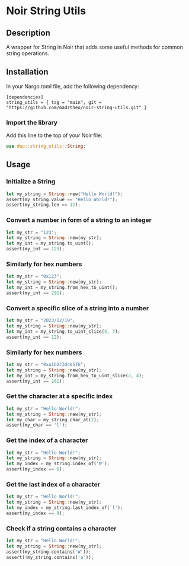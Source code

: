 # Noir String Utils

## Description

A wrapper for String in Noir that adds some useful methods for common string operations.

## Installation

In your Nargo.toml file, add the following dependency:

```
[dependencies]
string_utils = { tag = "main", git = "https://github.com/madztheo/noir-string-utils.git" }
```

### Import the library

Add this line to the top of your Noir file:

```rust
use dep::string_utils::String;
```

## Usage

### Initialize a String

```rust
let my_string = String::new("Hello World!");
assert(my_string.value == "Hello World!");
assert(my_string.len == 12);
```

### Convert a number in form of a string to an integer

```rust
let my_str = "123";
let my_string = String::new(my_str);
let my_int = my_string.to_uint();
assert(my_int == 123);
```

### Similarly for hex numbers

```rust
let my_str = "0x123";
let my_string = String::new(my_str);
let my_int = my_string.from_hex_to_uint();
assert(my_int == 291);
```

### Convert a specific slice of a string into a number

```rust
let my_str = "2023/12/19";
let my_string = String::new(my_str);
let my_int = my_string.to_uint_slice(5, 7);
assert(my_int == 12);
```

### Similarly for hex numbers

```rust
let my_str = "0xa1b2c3d4e5f6";
let my_string = String::new(my_str);
let my_int = my_string.from_hex_to_uint_slice(2, 4);
assert(my_int == 161);
```

### Get the character at a specific index

```rust
let my_str = "Hello World!";
let my_string = String::new(my_str);
let my_char = my_string.char_at(2);
assert(my_char == 'l');
```

### Get the index of a character

```rust
let my_str = "Hello World!";
let my_string = String::new(my_str);
let my_index = my_string.index_of('W');
assert(my_index == 6);
```

### Get the last index of a character

```rust
let my_str = "Hello World!";
let my_string = String::new(my_str);
let my_index = my_string.last_index_of('l');
assert(my_index == 9);
```

### Check if a string contains a character

```rust
let my_str = "Hello World!";
let my_string = String::new(my_str);
assert(my_string.contains('W'));
assert(!my_string.contains('a'));
```
